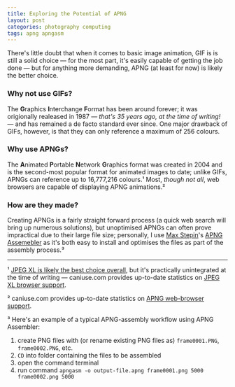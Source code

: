 ```yaml
---
title: Exploring the Potential of APNG
layout: post
categories: photography computing
tags: apng apngasm
---
```


There's little doubt that when it comes to basic image animation, GIF is is still a solid choice — for the most part, it's easily capable of getting the job done  — but for anything more demanding, APNG (at least for now) is likely the better choice.

### Why not use GIFs?

The **G**raphics **I**nterchange **F**ormat has been around forever; it was origionally realeased in 1987 — _that's 35 years ago, at the time of writing!_ — and has remained a de facto standard ever since. One major drawback of GIFs, however, is that they can only reference a maximum of 256 colours.

###  Why use APNGs?

The **A**nimated **P**ortable **N**etwork **G**raphics format was created in 2004 and is the second-most popular format for animated images to date; unlike GIFs, APNGs can reference up to 16,777,216 colours.¹ Most, _though not all_, web browsers are capable of displaying APNG animations.² 

### How are they made? 

Creating APNGs is a fairly straight forward process (a quick web search will bring up numerous solutions), but unoptimised APNGs can often prove impractical due to their large file size; personally, I use [Max Stepin](https://sourceforge.net/u/maxst/profile)'s  [APNG Assemebler](https://apngasm.sourceforge.net) as it's both easy to install and optimises the files as part of the assembly process.³

---
¹ [JPEG XL is likely the best choice overall](https://martbetz.github.io/photography/computing/2022/10/27/exploring-jpegxl.html), but it's practically unintegrated at the time of writing — caniuse.com provides up-to-date statistics on [JPEG XL browser support](https://caniuse.com/?search=jxl).

² caniuse.com provides up-to-date statistics on [APNG web-browser support](https://caniuse.com/?search=apng).

³ Here's an example of a typical APNG-assembly workflow using APNG Assembler:

  1. create PNG files with (or rename existing PNG files as) `frame0001.PNG`, `frame0002.PNG`, etc.
  2. `CD` into folder containing the files to be assembled
  3. open the command terminal
  4. run command `apngasm -o output-file.apng frame0001.png 5000 frame0002.png 5000`
